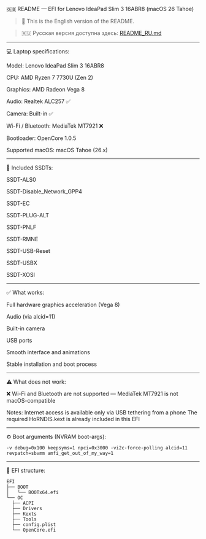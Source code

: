 🇬🇧 README — EFI for Lenovo IdeaPad Slim 3 16ABR8 (macOS 26 Tahoe)

> 📌 This is the English version of the README.

>🇷🇺 Русская версия доступна здесь: [README_RU.md](README_RU.MD)


---

💻 Laptop specifications:

Model: Lenovo IdeaPad Slim 3 16ABR8

CPU: AMD Ryzen 7 7730U (Zen 2)

Graphics: AMD Radeon Vega 8

Audio: Realtek ALC257 ✅

Camera: Built-in ✅

Wi-Fi / Bluetooth: MediaTek MT7921 ❌

Bootloader: OpenCore 1.0.5

Supported macOS: macOS Tahoe (26.x)



---

🧩 Included SSDTs:

SSDT-ALS0

SSDT-Disable_Network_GPP4

SSDT-EC

SSDT-PLUG-ALT

SSDT-PNLF

SSDT-RMNE

SSDT-USB-Reset

SSDT-USBX

SSDT-XOSI



---

✅ What works:

Full hardware graphics acceleration (Vega 8)

Audio (via alcid=11)

Built-in camera

USB ports 

Smooth interface and animations

Stable installation and boot process



---

⚠️ What does not work:

❌ Wi-Fi and Bluetooth are not supported — MediaTek MT7921 is not macOS-compatible

Notes: Internet access is available only via USB tethering from a phone
The required HoRNDIS.kext is already included in this EFI


---

⚙️ Boot arguments (NVRAM boot-args):
```
-v debug=0x100 keepsyms=1 npci=0x3000 -vi2c-force-polling alcid=11 revpatch=sbvmm amfi_get_out_of_my_way=1
```

---

📁 EFI structure:
```
EFI
├── BOOT
│   └── BOOTx64.efi
└── OC
  ├── ACPI
  ├── Drivers
  ├── Kexts
  ├── Tools
  ├── config.plist
  └── OpenCore.efi
